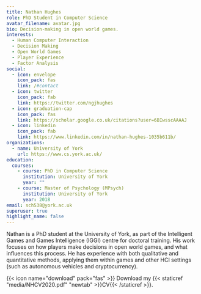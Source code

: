```yaml
---
title: Nathan Hughes
role: PhD Student in Computer Science
avatar_filename: avatar.jpg
bio: Decision-making in open world games.
interests:
  - Human Computer Interaction
  - Decision Making
  - Open World Games
  - Player Experience
  - Factor Analysis
social:
  - icon: envelope
    icon_pack: fas
    link: /#contact
  - icon: twitter
    icon_pack: fab
    link: https://twitter.com/ngjhughes
  - icon: graduation-cap
    icon_pack: fas
    link: https://scholar.google.co.uk/citations?user=6BIwsscAAAAJ
  - icon: linkedin
    icon_pack: fab
    link: https://www.linkedin.com/in/nathan-hughes-1035b611b/
organizations:
  - name: University of York
    url: https://www.cs.york.ac.uk/
education:
  courses:
    - course: PhD in Computer Science
      institution: University of York
      year: ""
    - course: Master of Psychology (MPsych)
      institution: University of York
      year: 2018
email: sch538@york.ac.uk
superuser: true
highlight_name: false
---
```

Nathan is a PhD student at the University of York, as part of the Intelligent Games and Games Intelligence (IGGI) centre for doctoral training. His work focuses on how players make decisions in open world games, and what influences this process. He has experience with both qualitative and quantitative methods, applying them within games and other HCI settings (such as autonomous vehicles and cryptocurrency).

{{< icon name="download" pack="fas" >}} Download my {{< staticref "media/NHCV2020.pdf" "newtab" >}}CV{{< /staticref >}}.